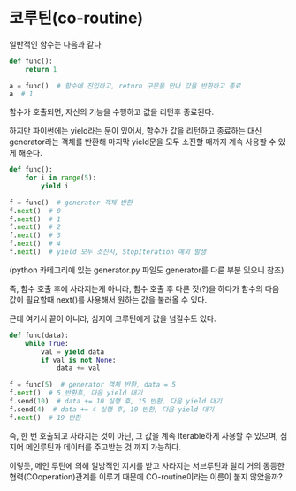 # 코루틴(co-routine)

일반적인 함수는 다음과 같다

```python
def func():
    return 1
    
a = func()  # 함수에 진입하고, return 구문을 만나 값을 반환하고 종료
a  # 1
```

함수가 호출되면, 자신의 기능을 수행하고 값을 리턴후 종료된다.

하지만 파이썬에는 yield라는 문이 있어서, 함수가 값을 리턴하고 종료하는 대신 generator라는 객체를 반환해 마지막 yield문을 모두 소진할 때까지 계속 사용할 수 있게 해준다.


```python
def func():
    for i in range(5):
        yield i
        
f = func()  # generator 객체 반환
f.next()  # 0
f.next()  # 1
f.next()  # 2
f.next()  # 3
f.next()  # 4
f.next()  # yield 모두 소진시, StopIteration 예외 발생

```
(python 카테고리에 있는 generator.py 파일도 generator를 다룬 부분 있으니 참조)

즉, 함수 호출 후에 사라지는게 아니라, 함수 호출 후 다른 짓(?)을 하다가 함수의 다음 값이 필요할때 next()를 사용해서 원하는 값을 불러올 수 있다.

근데 여기서 끝이 아니라, 심지어 코루틴에게 값을 넘길수도 있다.


```python
def func(data):
    while True:
        val = yield data
        if val is not None:
            data += val
        
f = func(5)  # generator 객체 반환, data = 5
f.next()  # 5 반환후, 다음 yield 대기
f.send(10)  # data += 10 실행 후, 15 반환, 다음 yield 대기
f.send(4)  # data += 4 실행 후, 19 반환, 다음 yield 대기
f.next()  # 19 반환
```

즉, 한 번 호출되고 사라지는 것이 아닌, 그 값을 계속 Iterable하게 사용할 수 있으며, 심지어 메인루틴과 데이터를 주고받는 것 까지 가능하다.

이렇듯, 메인 루틴에 의해 일방적인 지시를 받고 사라지는 서브루틴과 달리 거의 동등한 협력(COoperation)관계를 이루기 때문에 CO-routine이라는 이름이 붙지 않았을까?
